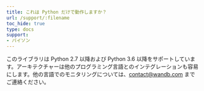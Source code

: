 ```yaml
---
title: これは Python だけで動作しますか？
url: /support/:filename
toc_hide: true
type: docs
support:
- パイソン
---
```


このライブラリは Python 2.7 以降および Python 3.6 以降をサポートしています。アーキテクチャーは他のプログラミング言語とのインテグレーションも容易にします。他の言語でのモニタリングについては、[contact@wandb.com](mailto:contact@wandb.com) までご連絡ください。